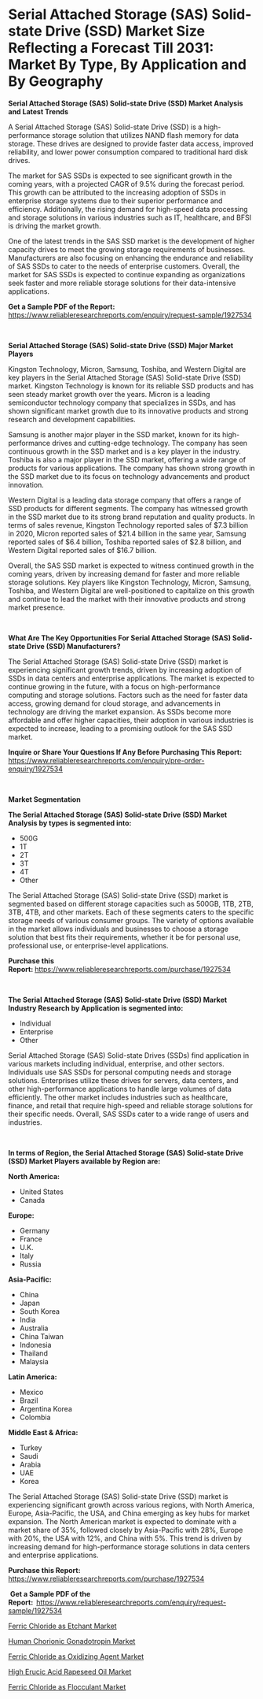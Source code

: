 <p><h1>Serial Attached Storage (SAS) Solid-state Drive (SSD) Market Size Reflecting a Forecast Till 2031: Market By Type, By Application and By Geography</h1></p><p><strong>Serial Attached Storage (SAS) Solid-state Drive (SSD) Market Analysis and Latest Trends</strong></p>
<p><p>A Serial Attached Storage (SAS) Solid-state Drive (SSD) is a high-performance storage solution that utilizes NAND flash memory for data storage. These drives are designed to provide faster data access, improved reliability, and lower power consumption compared to traditional hard disk drives.</p><p>The market for SAS SSDs is expected to see significant growth in the coming years, with a projected CAGR of 9.5% during the forecast period. This growth can be attributed to the increasing adoption of SSDs in enterprise storage systems due to their superior performance and efficiency. Additionally, the rising demand for high-speed data processing and storage solutions in various industries such as IT, healthcare, and BFSI is driving the market growth.</p><p>One of the latest trends in the SAS SSD market is the development of higher capacity drives to meet the growing storage requirements of businesses. Manufacturers are also focusing on enhancing the endurance and reliability of SAS SSDs to cater to the needs of enterprise customers. Overall, the market for SAS SSDs is expected to continue expanding as organizations seek faster and more reliable storage solutions for their data-intensive applications.</p></p>
<p><strong>Get a Sample PDF of the Report:&nbsp;</strong> <a href="https://www.reliableresearchreports.com/enquiry/request-sample/1927534">https://www.reliableresearchreports.com/enquiry/request-sample/1927534</a></p>
<p>&nbsp;</p>
<p><strong>Serial Attached Storage (SAS) Solid-state Drive (SSD) Major Market Players</strong></p>
<p><p>Kingston Technology, Micron, Samsung, Toshiba, and Western Digital are key players in the Serial Attached Storage (SAS) Solid-state Drive (SSD) market. Kingston Technology is known for its reliable SSD products and has seen steady market growth over the years. Micron is a leading semiconductor technology company that specializes in SSDs, and has shown significant market growth due to its innovative products and strong research and development capabilities.</p><p>Samsung is another major player in the SSD market, known for its high-performance drives and cutting-edge technology. The company has seen continuous growth in the SSD market and is a key player in the industry. Toshiba is also a major player in the SSD market, offering a wide range of products for various applications. The company has shown strong growth in the SSD market due to its focus on technology advancements and product innovation.</p><p>Western Digital is a leading data storage company that offers a range of SSD products for different segments. The company has witnessed growth in the SSD market due to its strong brand reputation and quality products. In terms of sales revenue, Kingston Technology reported sales of $7.3 billion in 2020, Micron reported sales of $21.4 billion in the same year, Samsung reported sales of $6.4 billion, Toshiba reported sales of $2.8 billion, and Western Digital reported sales of $16.7 billion.</p><p>Overall, the SAS SSD market is expected to witness continued growth in the coming years, driven by increasing demand for faster and more reliable storage solutions. Key players like Kingston Technology, Micron, Samsung, Toshiba, and Western Digital are well-positioned to capitalize on this growth and continue to lead the market with their innovative products and strong market presence.</p></p>
<p>&nbsp;</p>
<p><strong>What Are The Key Opportunities For Serial Attached Storage (SAS) Solid-state Drive (SSD) Manufacturers?</strong></p>
<p><p>The Serial Attached Storage (SAS) Solid-state Drive (SSD) market is experiencing significant growth trends, driven by increasing adoption of SSDs in data centers and enterprise applications. The market is expected to continue growing in the future, with a focus on high-performance computing and storage solutions. Factors such as the need for faster data access, growing demand for cloud storage, and advancements in technology are driving the market expansion. As SSDs become more affordable and offer higher capacities, their adoption in various industries is expected to increase, leading to a promising outlook for the SAS SSD market.</p></p>
<p><strong>Inquire or Share Your Questions If Any Before Purchasing This Report:</strong> <a href="https://www.reliableresearchreports.com/enquiry/pre-order-enquiry/1927534">https://www.reliableresearchreports.com/enquiry/pre-order-enquiry/1927534</a></p>
<p>&nbsp;</p>
<p><strong>Market Segmentation</strong></p>
<p><strong>The Serial Attached Storage (SAS) Solid-state Drive (SSD) Market Analysis by types is segmented into:</strong></p>
<p><ul><li>500G</li><li>1T</li><li>2T</li><li>3T</li><li>4T</li><li>Other</li></ul></p>
<p><p>The Serial Attached Storage (SAS) Solid-state Drive (SSD) market is segmented based on different storage capacities such as 500GB, 1TB, 2TB, 3TB, 4TB, and other markets. Each of these segments caters to the specific storage needs of various consumer groups. The variety of options available in the market allows individuals and businesses to choose a storage solution that best fits their requirements, whether it be for personal use, professional use, or enterprise-level applications.</p></p>
<p><strong>Purchase this Report:&nbsp;</strong><a href="https://www.reliableresearchreports.com/purchase/1927534">https://www.reliableresearchreports.com/purchase/1927534</a></p>
<p>&nbsp;</p>
<p><strong>The Serial Attached Storage (SAS) Solid-state Drive (SSD) Market Industry Research by Application is segmented into:</strong></p>
<p><ul><li>Individual</li><li>Enterprise</li><li>Other</li></ul></p>
<p><p>Serial Attached Storage (SAS) Solid-state Drives (SSDs) find application in various markets including individual, enterprise, and other sectors. Individuals use SAS SSDs for personal computing needs and storage solutions. Enterprises utilize these drives for servers, data centers, and other high-performance applications to handle large volumes of data efficiently. The other market includes industries such as healthcare, finance, and retail that require high-speed and reliable storage solutions for their specific needs. Overall, SAS SSDs cater to a wide range of users and industries.</p></p>
<p>&nbsp;</p>
<p><strong>In terms of Region, the Serial Attached Storage (SAS) Solid-state Drive (SSD) Market Players available by Region are:</strong></p>
<p>
    <p> <strong> North America: </strong>
        <ul>
            <li>United States</li>
            <li>Canada</li>
        </ul>
        </p> 
    <p> <strong> Europe: </strong>
        <ul>
            <li>Germany</li>
            <li>France</li>
            <li>U.K.</li>
            <li>Italy</li>
            <li>Russia</li>
        </ul>
        </p> 
    <p> <strong> Asia-Pacific: </strong>
        <ul>
            <li>China</li>
            <li>Japan</li>
            <li>South Korea</li>
            <li>India</li>
            <li>Australia</li>
            <li>China Taiwan</li>
            <li>Indonesia</li>
            <li>Thailand</li>
            <li>Malaysia</li>
        </ul>
        </p> 
    <p> <strong> Latin America: </strong>
        <ul>
            <li>Mexico</li>
            <li>Brazil</li>
            <li>Argentina Korea</li>
            <li>Colombia</li>
        </ul>
        </p> 
    <p> <strong> Middle East & Africa: </strong>
        <ul>
            <li>Turkey</li>
            <li>Saudi</li>
            <li>Arabia</li>
            <li>UAE</li>
            <li>Korea</li>
        </ul>
    </p>
    </p>
<p><p>The Serial Attached Storage (SAS) Solid-state Drive (SSD) market is experiencing significant growth across various regions, with North America, Europe, Asia-Pacific, the USA, and China emerging as key hubs for market expansion. The North American market is expected to dominate with a market share of 35%, followed closely by Asia-Pacific with 28%, Europe with 20%, the USA with 12%, and China with 5%. This trend is driven by increasing demand for high-performance storage solutions in data centers and enterprise applications.</p></p>
<p><strong>Purchase this Report: </strong><a href="https://www.reliableresearchreports.com/purchase/1927534">https://www.reliableresearchreports.com/purchase/1927534</a></p>
<p>&nbsp;<strong>Get a Sample PDF of the Report:&nbsp;&nbsp;</strong><a href="https://www.reliableresearchreports.com/enquiry/request-sample/1927534">https://www.reliableresearchreports.com/enquiry/request-sample/1927534</a></p>
<p><strong></strong></p>
<p><p><a href="https://five-trouble-98a.notion.site/Ferric-Chloride-as-Etchant-Market-Size-Focuses-on-Market-Dynamics-In-Depth-Analysis-and-Future-Proj-675e9c9d45d4462a99da4f2e9efbe400">Ferric Chloride as Etchant Market</a></p><p><a href="https://view.publitas.com/reportprime-1/human-chorionic-gonadotropin-market-size-share-trends-analysis-report-by-application-regional-outlook-competitive-strategies-and-segment-forecasts-2024-2031/">Human Chorionic Gonadotropin Market</a></p><p><a href="https://ivy-potential-64b.notion.site/Ferric-Chloride-as-Oxidizing-Agent-Market-Size-Growth-Outlook-from-2024-to-2031-projecting-at-Mark-95fde8ce406447d8b009b5f11c881f88">Ferric Chloride as Oxidizing Agent Market</a></p><p><a href="https://view.publitas.com/reportprime-1/high-erucic-acid-rapeseed-oil-market-size-and-examines-its-market-scope-with-a-primary-focus-on-growth-opportunities-and-forecasted-trends-spanning-from-2024-to-2031/">High Erucic Acid Rapeseed Oil Market</a></p><p><a href="https://nifty-kite-d51.notion.site/Ferric-Chloride-as-Flocculant-Market-Size-Focuses-on-Market-Dynamics-In-Depth-Analysis-and-Future-P-5c00ac722743437191a82fcd9a75b93d">Ferric Chloride as Flocculant Market</a></p></p>